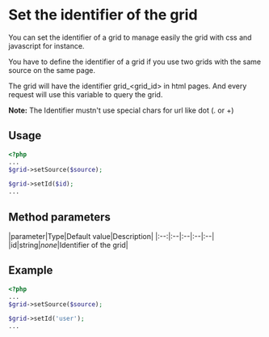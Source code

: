 Set the identifier of the grid
==============================

You can set the identifier of a grid to manage easily the grid with css and javascript for instance.

You have to define the identifier of a grid if you use two grids with the same source on the same page.

The grid will have the identifier grid_<grid_id> in html pages. And every request will use this variable to query the grid.

**Note:** The Identifier mustn't use special chars for url like dot (. or +)

## Usage

```php
<?php
...
$grid->setSource($source);

$grid->setId($id);
...
```
## Method parameters

|parameter|Type|Default value|Description|
|:--:|:--|:--|:--|:--|
|id|string|_none_|Identifier of the grid|

## Example

```php
<?php
...
$grid->setSource($source);

$grid->setId('user');
...
```
